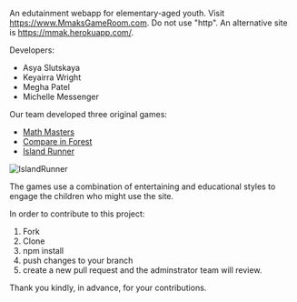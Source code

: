 An edutainment webapp for elementary-aged youth. Visit https://www.MmaksGameRoom.com. Do not use "http". An alternative site is https://mmak.herokuapp.com/.

Developers:
- Asya Slutskaya
- Keyairra Wright
- Megha Patel
- Michelle Messenger

Our team developed three original games:
- [Math Masters](https://github.com/Keyairra-S-Wright/math-master)
- [Compare in Forest](https://github.com/MMAK-Capstone/CompareIN-Forest)
- [Island Runner](https://github.com/MMAK-Capstone/island-runner)


![IslandRunner](https://media.giphy.com/media/7STqSi67HAPw5Rf946/giphy.gif)


The games use a combination of entertaining and educational styles to engage the children who might use the site.

In order to contribute to this project:
1) Fork
2) Clone
3) npm install
4) push changes to your branch
5) create a new pull request and the adminstrator team will review.

Thank you kindly, in advance, for your contributions.
